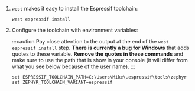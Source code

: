 1. `west` makes it easy to install the Espressif toolchain:

    ```shell
    west espressif install
    ```

2. Configure the toolchain with environment variables:

    :::caution
    Pay close attention to the output at the end of the `west espressif install`
    step. **There is currently a bug for Windows** that adds quotes to these
    variable. **Remove the quotes in these commands** and make sure to use the
    path that is show in your console (it will differ from what you see below
    because of the user name).
    :::

    ```shell
    set ESPRESSIF_TOOLCHAIN_PATH=C:\Users\Mike\.espressif\tools\zephyr
    set ZEPHYR_TOOLCHAIN_VARIANT=espressif
    ```
